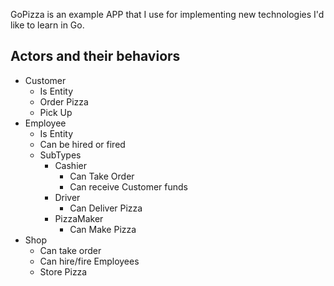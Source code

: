 GoPizza is an example APP that I use for implementing new technologies I'd like to learn in Go. 

## Actors and their behaviors 
- Customer
  - Is Entity
  - Order Pizza
  - Pick Up 
- Employee
  - Is Entity
  - Can be hired or fired 
  - SubTypes
    - Cashier
      - Can Take Order
      - Can receive Customer funds
    - Driver
      - Can Deliver Pizza
    - PizzaMaker
      - Can Make Pizza
- Shop
  - Can take order 
  - Can hire/fire Employees
  - Store Pizza

